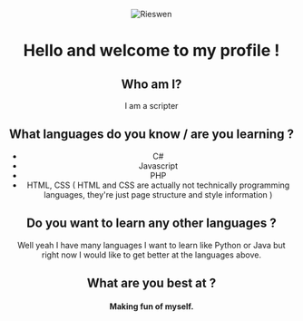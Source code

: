 <center>

![Rieswen](https://media.giphy.com/media/F4AzIZkD61ooqva181/giphy.gif)

# Hello and welcome to my profile !

## Who am I?

I am a scripter

## What languages do you know / are you learning ?

* C#
* Javascript
* PHP
* HTML, CSS ( HTML and CSS are actually not technically programming languages, they're just page structure and style information )

## Do you want to learn any other languages ?

Well yeah I have many languages I want to learn like Python or Java but right now I would like to get better at the languages above.

## What are you best at ?

#### Making fun of myself.
